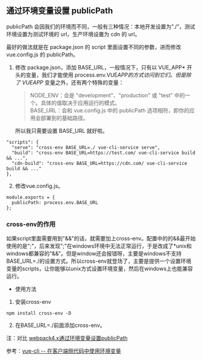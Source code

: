 ## 通过环境变量设置 publicPath

publicPath 会因我们的环境而不同，一般有三种情况：本地开发设置为"./"，测试环境设置为测试环境的 url，生产环境设置为 cdn 的 url。

最好的做法就是在 package.json 的 script 里面设置不同的参数，进而修改 vue.config.js 的 publicPath。

1. 修改 package.json，添加 BASE_URL，一般情况下，只有以 VUE_APP* 开头的变量，我们才能使用 process.env.VUE*APP*_的方式访问到它们。但是除了 VUE*APP*_ 变量之外，还有两个特殊的变量：

   > NODE_ENV：会是 "development"、"production" 或 "test" 中的一个。具体的值取决于应用运行的模式。  
   > BASE_URL：会和 vue.config.js 中的 publicPath 选项相符，即你的应用会部署到的基础路径。

   所以我只需要设置 BASE_URL 就好啦。

```
"scripts": {
  "serve": "cross-env BASE_URL=./ vue-cli-service serve",
  "build": "cross-env BASE_URL=https://test.com/ vue-cli-service build && ...",
  "cdn-build": "cross-env BASE_URL=https://cdn.com/ vue-cli-service build && ..."
},
```

2. 修改vue.config.js。
```
module.exports = {
  publicPath: process.env.BASE_URL
};
```

### cross-env的作用
如果script里面需要用到"&&"的话，就需要加上cross-env。配置中的的&&最开始使用的是";"，后来发现";"在windows环境中无法正常运行，于是改成了*unix和windows都兼容的"&&"。但是window还会报错呀，主要是windows不支持BASE_URL=./的设置方式。所以cross-env就登场了，主要是提供一个设置环境变量的scripts，让你能够以unix方式设置环境变量，然后在windows上也能兼容运行。

- 使用方法
1. 安装cross-env
```
npm install cross-env -D
```
2. 在BASE_URL=./前面添加cross-env。

注：对比 [webpack4.x通过环境变量设置publicPath](./../../builds-tools/webpack/webpack-config/publicPath.md)

参考：[vue-cli -- 在客户端侧代码中使用环境变量](https://cli.vuejs.org/zh/guide/mode-and-env.html#%E5%9C%A8%E5%AE%A2%E6%88%B7%E7%AB%AF%E4%BE%A7%E4%BB%A3%E7%A0%81%E4%B8%AD%E4%BD%BF%E7%94%A8%E7%8E%AF%E5%A2%83%E5%8F%98%E9%87%8F)
